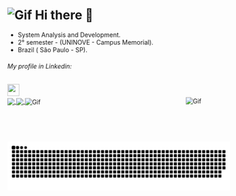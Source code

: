    <h1> <img alt="Gif" height="50" width="45" src="https://c.tenor.com/YursGRYKx08AAAAj/pokemon-gengar.gif">  Hi there 👋 </h1>
   <div align="center">
   </div>

- System Analysis and Development. <br>
- 2° semester - (UNINOVE - Campus Memorial).
- Brazil ( São Paulo - SP).


 <div> 
      <h6> My profile in Linkedin: </h6> <a  href ="https://www.linkedin.com/in/ricardo-batista-guimar%C3%A3es-66659b230/"><img src="https://upload.wikimedia.org/wikipedia/commons/f/f8/LinkedIn_icon_circle.svg" target="blank" height="27px" width="27px"></a>
      </div>
    
    
<div>
   <a href="https://github.com/RicardoBG2k">
   <img align="center" src="https://github-readme-stats.vercel.app/api/top-langs/?username=ricardobg2k&theme=dark">
   </a>
    <a href ="https://www.instagram.com/riic_bg07/"><img align="center" src="https://giffiles.alphacoders.com/141/14119.gif"> </a>
    <img align="right" alt="Gif" height="100" width="100" src="http://pa1.narvii.com/6435/a5fd4fbab76fa68015adb9a837cc947eba6f54d9_00.gif">
    <img  align="center" alt="Gif" height="150" width="150" src="https://66.media.tumblr.com/tumblr_ma4fsg8aDZ1rfjowdo1_500.gif">
</div>
  


 
![snake gif](https://github.com/RicardoBG2K/RicardoBG2K/blob/output/github-contribution-grid-snake.svg)
